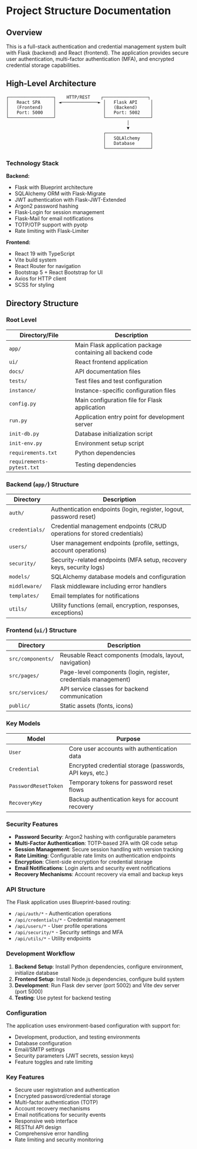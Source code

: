 # Project Structure Documentation

## Overview

This is a full-stack authentication and credential management system built with Flask (backend) and React (frontend). The application provides secure user authentication, multi-factor authentication (MFA), and encrypted credential storage capabilities.

## High-Level Architecture

```
┌─────────────────┐    HTTP/REST    ┌─────────────────┐
│   React SPA     │ ◄──────────────► │   Flask API     │
│   (Frontend)    │                  │   (Backend)     │
│   Port: 5000    │                  │   Port: 5002    │
└─────────────────┘                  └─────────────────┘
                                              │
                                              ▼
                                     ┌─────────────────┐
                                     │   SQLAlchemy    │
                                     │   Database      │
                                     └─────────────────┘
```

### Technology Stack

**Backend:**
- Flask with Blueprint architecture
- SQLAlchemy ORM with Flask-Migrate
- JWT authentication with Flask-JWT-Extended
- Argon2 password hashing
- Flask-Login for session management
- Flask-Mail for email notifications
- TOTP/OTP support with pyotp
- Rate limiting with Flask-Limiter

**Frontend:**
- React 19 with TypeScript
- Vite build system
- React Router for navigation
- Bootstrap 5 + React Bootstrap for UI
- Axios for HTTP client
- SCSS for styling

## Directory Structure

### Root Level

| Directory/File | Description |
|----------------|-------------|
| `app/` | Main Flask application package containing all backend code |
| `ui/` | React frontend application |
| `docs/` | API documentation files |
| `tests/` | Test files and test configuration |
| `instance/` | Instance-specific configuration files |
| `config.py` | Main configuration file for Flask application |
| `run.py` | Application entry point for development server |
| `init-db.py` | Database initialization script |
| `init-env.py` | Environment setup script |
| `requirements.txt` | Python dependencies |
| `requirements-pytest.txt` | Testing dependencies |

### Backend (`app/`) Structure

| Directory | Description |
|-----------|-------------|
| `auth/` | Authentication endpoints (login, register, logout, password reset) |
| `credentials/` | Credential management endpoints (CRUD operations for stored credentials) |
| `users/` | User management endpoints (profile, settings, account operations) |
| `security/` | Security-related endpoints (MFA setup, recovery keys, security logs) |
| `models/` | SQLAlchemy database models and configuration |
| `middleware/` | Flask middleware including error handlers |
| `templates/` | Email templates for notifications |
| `utils/` | Utility functions (email, encryption, responses, exceptions) |

### Frontend (`ui/`) Structure

| Directory | Description |
|-----------|-------------|
| `src/components/` | Reusable React components (modals, layout, navigation) |
| `src/pages/` | Page-level components (login, register, credentials management) |
| `src/services/` | API service classes for backend communication |
| `public/` | Static assets (fonts, icons) |

### Key Models

| Model | Purpose |
|-------|---------|
| `User` | Core user accounts with authentication data |
| `Credential` | Encrypted credential storage (passwords, API keys, etc.) |
| `PasswordResetToken` | Temporary tokens for password reset flows |
| `RecoveryKey` | Backup authentication keys for account recovery |

### Security Features

- **Password Security**: Argon2 hashing with configurable parameters
- **Multi-Factor Authentication**: TOTP-based 2FA with QR code setup
- **Session Management**: Secure session handling with version tracking
- **Rate Limiting**: Configurable rate limits on authentication endpoints
- **Encryption**: Client-side encryption for credential storage
- **Email Notifications**: Login alerts and security event notifications
- **Recovery Mechanisms**: Account recovery via email and backup keys

### API Structure

The Flask application uses Blueprint-based routing:

- `/api/auth/*` - Authentication operations
- `/api/credentials/*` - Credential management
- `/api/users/*` - User profile operations
- `/api/security/*` - Security settings and MFA
- `/api/utils/*` - Utility endpoints

### Development Workflow

1. **Backend Setup**: Install Python dependencies, configure environment, initialize database
2. **Frontend Setup**: Install Node.js dependencies, configure build system
3. **Development**: Run Flask dev server (port 5002) and Vite dev server (port 5000)
4. **Testing**: Use pytest for backend testing

### Configuration

The application uses environment-based configuration with support for:
- Development, production, and testing environments
- Database configuration
- Email/SMTP settings
- Security parameters (JWT secrets, session keys)
- Feature toggles and rate limiting

### Key Features

- Secure user registration and authentication
- Encrypted password/credential storage
- Multi-factor authentication (TOTP)
- Account recovery mechanisms
- Email notifications for security events
- Responsive web interface
- RESTful API design
- Comprehensive error handling
- Rate limiting and security monitoring